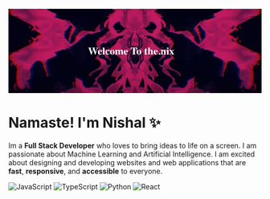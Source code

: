 [![header](./banner.jpeg)](https://the-jjimvoo3n-nishals-projects.vercel.app/)

# Namaste! I'm Nishal ✨

<div class="github-introduction">

Im a **Full Stack Developer** who loves to bring ideas to life on a screen. I am passionate about Machine Learning and Artificial Intelligence. I am excited about designing and developing websites and web applications that are **fast**, **responsive**, and **accessible** to everyone.
</div>

<div class="badges-intro">

![JavaScript](https://img.shields.io/badge/-JavaScript-000000?style=flat&logo=javascript&logoColor=#F7DF1E)
![TypeScript](https://img.shields.io/badge/-TypeScript-000000?style=flat&logo=typescript&logoColor=#3178C6)
![Python](https://img.shields.io/badge/-TypeScript-000000?style=flat&logo=python&logoColor=#3178C6)
![React](https://img.shields.io/badge/-TypeScript-000000?style=flat&logo=react&logoColor=#3178C6)

</div>
